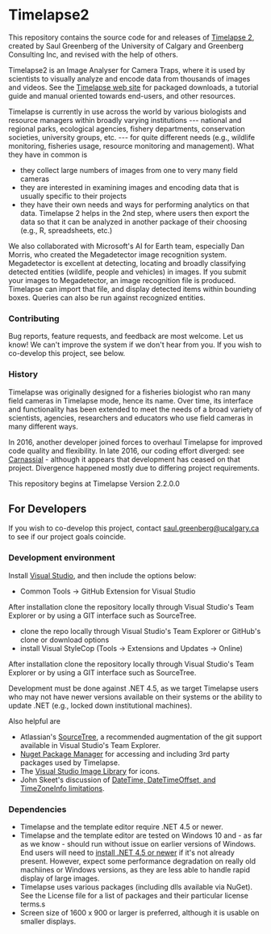 # Timelapse2
This repository contains the source code for and releases of [Timelapse 2](http://saul.cpsc.ucalgary.ca/timelapse/pmwiki.php?n=Main.HomePage), created by Saul Greenberg of the University of Calgary and Greenberg Consulting Inc, and revised with the help of others.

Timelapse2 is an Image Analyser for Camera Traps, where it is used by scientists to visually analyze and encode data from thousands of images and videos. See  the [Timelapse web site](http://saul.cpsc.ucalgary.ca/timelapse/pmwiki.php?) for packaged downloads, a tutorial guide and manual oriented towards end-users, and other resources.

Timelapse is currently in use across the world by various biologists and resource managers within broadly varying institutions --- national and regional parks, ecological agencies, fishery departments, conservation societies, university groups, etc. --- for quite different needs (e.g., wildlife monitoring, fisheries usage, resource monitoring and management). What they have in common is
* they collect large numbers of images from one to very many field cameras
* they are interested in examining images and encoding data that is usually specific to their projects
* they have their own needs and ways for performing analytics on that data.
Timelapse 2 helps in the 2nd step, where users then export the data so that it can be analyzed in another package of their choosing (e.g., R, spreadsheets, etc.)

We also collaborated with Microsoft's AI for Earth team, especially Dan Morris, who created the Megadetector image recognition system. Megadetector is excellent at detecting, locating and broadly classifying detected entities (wildlife, people and vehicles) in images. If you submit your images to Megadetector, an image recognition file is produced.  Timelapse can import that file, and display detected items within bounding boxes. Queries can also be run against recognized entities.

### Contributing

Bug reports, feature requests, and feedback are most welcome. Let us know! We can't improve the system if we don't hear from you. If you wish to co-develop this project, see below. 

### History
Timelapse was originally designed for a fisheries biologist who ran many field cameras in Timelapse mode, hence its name. Over time, its interface and functionality has been extended to meet the needs of a broad variety of scientists, agencies, researchers and educators who use field cameras in many different ways. 

In 2016, another developer joined forces to overhaul Timelapse for improved code quality and flexibility. In late 2016, our coding effort diverged: see [Carnassial](https://github.com/CascadesCarnivoreProject/Carnassial) - although it appears that development has ceased on that project. Divergence happened mostly due to differing project requirements.  

This repository begins at Timelapse Version 2.2.0.0

## For Developers
If you wish to co-develop this project, contact saul.greenberg@ucalgary.ca to see if our project goals coincide.

### Development environment
Install [Visual Studio](https://www.visualstudio.com/vs/), and then include the options below:

* Common Tools -> GitHub Extension for Visual Studio

After installation clone the repository locally through Visual Studio's Team Explorer or by using a GIT interface such as SourceTree.

* clone the repo locally through Visual Studio's Team Explorer or GitHub's clone or download options
* install Visual StyleCop (Tools -> Extensions and Updates -> Online)

After installation clone the repository locally through Visual Studio's Team Explorer or by using a GIT interface such as SourceTree.

Development must be done against .NET 4.5, as we target Timelapse users who may not have newer versions available on their systems or the ability to update .NET (e.g., locked down institutional machines).

Also helpful are

* Atlassian's [SourceTree](https://www.atlassian.com/software/sourcetree), a recommended augmentation of the git support available in Visual Studio's Team Explorer.
*  [Nuget Package Manager](https://docs.nuget.org/ndocs/guides/install-nuget#nuget-package-manager-in-visual-studio) for accessing and including 3rd party packages used by Timelapse.
* The [Visual Studio Image Library](https://msdn.microsoft.com/en-us/library/ms246582.aspx) for icons.
* John Skeet's discussion of [DateTime, DateTimeOffset, and TimeZoneInfo limitations](http://blog.nodatime.org/2011/08/what-wrong-with-datetime-anyway.html).

### Dependencies
* Timelapse and the template editor require .NET 4.5 or newer.
* Timelapse and the template editor are tested on Windows 10 and - as far as we know - should run without issue on earlier versions of Windows. End users will need to [install .NET 4.5 or newer](https://msdn.microsoft.com/en-us/library/bb822049.aspx) if it's not already present. However, expect some performance degradation on really old machiines or Windows versions, as they are less able to handle rapid display of large images.
* Timelapse uses various packages (including dlls available via NuGet). See the License file for a list of packages and their particular license terms.s
* Screen size of 1600 x 900 or larger is preferred, although it is usable on smaller displays.

